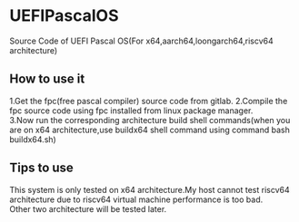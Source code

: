 # UEFIPascalOS
Source Code of UEFI Pascal OS(For x64,aarch64,loongarch64,riscv64 architecture)  
## How to use it
1.Get the fpc(free pascal compiler) source code from gitlab.
2.Compile the fpc source code using fpc installed from linux package manager.  
3.Now run the corresponding architecture build shell commands(when you are on x64 architecture,use buildx64 shell command using command bash buildx64.sh)  
## Tips to use
This system is only tested on x64 architecture.My host cannot test riscv64 architecture due to riscv64 virtual machine performance is too bad.  
Other two architecture will be tested later.  
